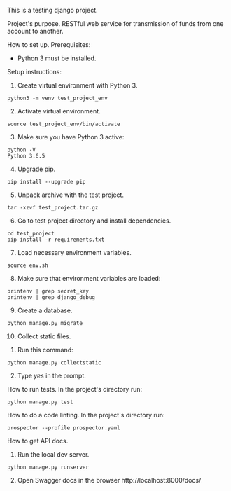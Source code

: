 This is a testing django project.

Project's purpose.
RESTful web service for transmission of funds from one account to another.

How to set up.
Prerequisites:
 - Python 3 must be installed.
 
Setup instructions:
1. Create virtual environment with Python 3.
```
python3 -m venv test_project_env
```
2. Activate virtual environment.
```
source test_project_env/bin/activate
```
3. Make sure you have Python 3 active:
```
python -V
Python 3.6.5
```
4. Upgrade pip.
```
pip install --upgrade pip
```
5. Unpack archive with the test project.
```
tar -xzvf test_project.tar.gz
```
6. Go to test project directory and install dependencies.
```
cd test_project
pip install -r requirements.txt
```
7. Load necessary environment variables.
```
source env.sh
```
8. Make sure that environment variables are loaded:
```
printenv | grep secret_key
printenv | grep django_debug
```
9. Create a database.
```
python manage.py migrate
```
10. Collect static files.
1) Run this command:
```
python manage.py collectstatic
```
2) Type *yes* in the prompt.

How to run tests.
In the project's directory run:
```
python manage.py test
```

How to do a code linting.
In the project's directory run:
```
prospector --profile prospector.yaml
```

How to get API docs.
1. Run the local dev server.
```
python manage.py runserver
```
2. Open Swagger docs in the browser http://localhost:8000/docs/

